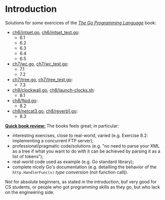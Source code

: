 # Introduction

Solutions for *some* exercices of the [*The Go Programming Language*][gopl] book:

  - [ch6/intset.go][gh-mb-gopl-ch6/intset.go],
  [ch6/intset_test.go][gh-mb-gopl-ch6/intset_test.go]:
    - 6.1
    - 6.2
    - 6.3
    - 6.4
    - 6.5
  - [ch7/wc.go][gh-mb-gopl-ch7/wc.go], [ch7/wc_test.go][gh-mb-gopl-ch7/wc_test.go]:
    - 7.1
    - 7.2
  - [ch7/tree.go][gh-mb-gopl-ch7/tree.go], [ch7/tree_test.go][gh-mb-gopl-ch7/tree_test.go]:
    - 7.3
  - [ch8/clockwall.go][gh-mb-gopl-ch8/clockwall.go],
  [ch8/launch-clocks.sh][gh-mb-gopl-ch8/launch-clocks.sh]:
    - 8.1
  - [ch8/ftpd.go][gh-mb-gopl-ch8/ftpd.go]:
    - 8.2
  - [ch8/netcat3.go][gh-mb-gopl-ch8/netcat3.go],
   [ch8/reverb1.go][gh-mb-gopl-ch8/reverb1.go]:
    - 8.3

**<u>Quick book review:</u>** The books feels great; in particular:

  - interesting exercises, close to real-world, varied (e.g.
  Exercise 8.2: implementing a concurrent FTP server);
  - professional/pragmatic code/solutions (e.g. "no need to parse
  your XML as a tree if what you want to do with it can be achieved by
  parsing it as a list of tokens");
  - real-world code used as example (e.g. Go standard library);
  - complete nicely Go's documentation (e.g. detailling the behavior of the
  ``http.HandlerFunc(x)`` *type conversion* (not function call)).

Not for absolute beginners, as stated in the introduction, buf very
good for CS students, or people who got programming skills as they go,
but who lack on the engineering side.

<!--

Eventually:
	7.4 / 7.5 : p194

	p204: subtle bits regarding interfaces containing a nil pointer;
	would be nice to clarify all those things with proper "memory diagrams".
-->

[gopl]: https://www.gopl.io/

[gh-mb-gopl-ch6/intset.go]: https://github.com/mbivert/gopl/blob/master/ch6/intset.go
[gh-mb-gopl-ch6/intset_test.go]: https://github.com/mbivert/gopl/blob/master/ch6/intset_test.go

[gh-mb-gopl-ch7/wc.go]: https://github.com/mbivert/gopl/blob/master/ch7/wc.go
[gh-mb-gopl-ch7/wc_test.go]: https://github.com/mbivert/gopl/blob/master/ch7/wc_test.go

[gh-mb-gopl-ch7/tree.go]: https://github.com/mbivert/gopl/blob/master/ch7/tree.go
[gh-mb-gopl-ch7/tree_test.go]: https://github.com/mbivert/gopl/blob/master/ch7/tree_test.go

[gh-mb-gopl-ch8/clockwall.go]: https://github.com/mbivert/gopl/blob/master/ch8/clockwall.go
[gh-mb-gopl-ch8/launch-clocks.sh]: https://github.com/mbivert/gopl/blob/master/ch8/launch-clocks.sh

[gh-mb-gopl-ch8/ftpd.go]: https://github.com/mbivert/gopl/blob/master/ch8/ftpd.go

[gh-mb-gopl-ch8/netcat3.go]: https://github.com/mbivert/gopl/blob/master/ch8/netcat3.go
[gh-mb-gopl-ch8/reverb1.go]: https://github.com/mbivert/gopl/blob/master/ch8/reverb1.go
